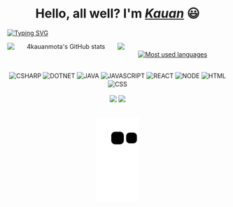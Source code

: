 <div>
  <h1 align="center">Hello, all well? I'm <a href="https://www.infinitycode.one/links/kauan/" target="_blank"><i>Kauan</i></a> 😃️</h1>
  <a href="https://git.io/typing-svg"><img src="https://readme-typing-svg.demolab.com?font=VT323&size=50&pause=1000&color=0891B2&center=true&vCenter=true&repeat=false&width=846&lines=Be+Welcome+%3A)" alt="Typing SVG" /></a>
</div>

<div align="center">
  <a href="http://www.github.com/4kauanmota"><img align='left' src="https://github-readme-stats.vercel.app/api?username=4kauanmota&show_icons=true&hide=&count_private=true&title_color=0891b2&text_color=ffffff&icon_color=0891b2&bg_color=0a0e12&hide_border=true&show_icons=true" alt="4kauanmota's GitHub stats"  style="width: 50%;"/></a>
  
  <a href="http://www.github.com/4kauanmota"><img align='left' src="https://github-readme-streak-stats.herokuapp.com/?user=4kauanmota&stroke=ffffff&background=0a0e12&ring=0891b2&fire=0891b2&currStreakNum=ffffff&currStreakLabel=0891b2&sideNums=ffffff&sideLabels=ffffff&dates=ffffff&hide_border=true" style="width: 50%;"/></a>
  
  <a href="https://github.com/4kauanmota" align="left"><img align='center' valign='center' src="https://github-readme-stats.vercel.app/api/top-langs/?username=4kauanmota&langs_count=10&title_color=0891b2&text_color=ffffff&icon_color=0891b2&bg_color=0a0e12&hide_border=true&locale=en&custom_title=Most%20%Used%20%Languages" alt="Most used languages" style="width: 40%;"/></a>
 </div>

<div align="center" valign="top"><br>
  <img align="center" alt="CSHARP" height="30" width="40" src="https://cdn.jsdelivr.net/gh/devicons/devicon/icons/csharp/csharp-plain.svg" />
  <img align="center" alt="DOTNET" height="30" width="40" src="https://cdn.jsdelivr.net/gh/devicons/devicon/icons/dotnetcore/dotnetcore-original.svg" />
  <img align="center" alt="JAVA" height="30" width="40" src="https://cdn.jsdelivr.net/gh/devicons/devicon/icons/java/java-original.svg" />
  <img align="center" alt="JAVASCRIPT" height="30" width="40" src="https://cdn.jsdelivr.net/gh/devicons/devicon/icons/javascript/javascript-original.svg" />
  <img align="center" alt="REACT" height="30" width="40" src="https://cdn.jsdelivr.net/gh/devicons/devicon/icons/react/react-original.svg" />
  <img align="center" alt="NODE" height="30" width="40" src="https://cdn.jsdelivr.net/gh/devicons/devicon/icons/nodejs/nodejs-original.svg" />
  <img align="center" alt="HTML" height="30" width="40" src="https://cdn.jsdelivr.net/gh/devicons/devicon/icons/html5/html5-plain.svg" />
  <img align="center" alt="CSS" height="30" width="40" src="https://cdn.jsdelivr.net/gh/devicons/devicon/icons/css3/css3-plain.svg" />
</div><br>

<div align="center">
  <a href="https://www.linkedin.com/in/4kauanmota/" target="_blank"><img src="https://img.shields.io/badge/LinkedIn-0077B5?style=for-the-badge&logo=linkedin&logoColor=whit" target="_blank"></a>
  <a href="mailto:4kauanmotacc@gmail.com"><img src="https://img.shields.io/badge/-Gmail-%23333?style=for-the-badge&logo=gmail&logoColor=white" target="_blank"></a>
</div>
  
<br>
  
<div align="center"> 
  
  ![Snake animation](https://github.com/4kauanmota/4kauanmota/blob/output/github-contribution-grid-snake.svg)
  
</div>
